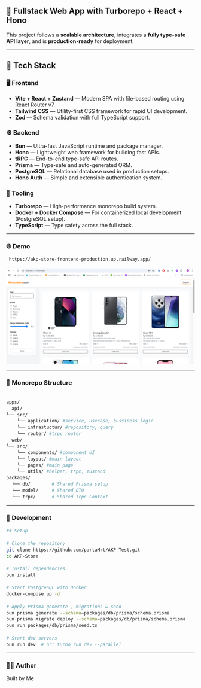 ## 📱 Fullstack Web App with Turborepo + React + Hono

This project follows a **scalable architecture**, integrates a **fully type-safe API layer**, and is **production-ready** for deployment.

---

## 🚀 Tech Stack

### 🖥️ Frontend
- **Vite + React + Zustand** — Modern SPA with file-based routing using React Router v7.
- **Tailwind CSS** — Utility-first CSS framework for rapid UI development.
- **Zod** — Schema validation with full TypeScript support.

### ⚙️ Backend
- **Bun** — Ultra-fast JavaScript runtime and package manager.
- **Hono** — Lightweight web framework for building fast APIs.
- **tRPC** — End-to-end type-safe API routes.
- **Prisma** — Type-safe and auto-generated ORM.
- **PostgreSQL** — Relational database used in production setups.
- **Hono Auth** — Simple and extensible authentication system.

### 🧰 Tooling
- **Turborepo** — High-performance monorepo build system.
- **Docker + Docker Compose** — For containerized local development (PostgreSQL setup).
- **TypeScript** — Type safety across the full stack.

---

### 🌐 Demo

```bash
 https://akp-store-frontend-production.up.railway.app/

```
![Demo](./dashboard.png)

---

### 📁 Monorepo Structure
```bash

apps/
  api/
└── src/
    └── application/ #service, usecase, bussiness logic
    └── infrastuctur/ #repository, query
    └── router/ #trpc router
  web/
└── src/
    └── components/ #component UI
    └── layout/ #main layout
    └── pages/ #main page
    └── utils/ #helper, trpc, zustand
packages/
  └── db/        # Shared Prisma setup
  └── model/     # Shared DTO
  └── trpc/      # Shared Trpc Context
```
---

### 🧪 Development

```bash
## Setup

# Clone the repository
git clone https://github.com/partaMrt/AKP-Test.git
cd AKP-Store

# Install dependencies
bun install

# Start PostgreSQL with Docker
docker-compose up -d

# Apply Prisma generate , migrations & seed
bun prisma generate --schema=packages/db/prisma/schema.prisma
bun prisma migrate deploy --schema=packages/db/prisma/schema.prisma
bun run packages/db/prisma/seed.ts

# Start dev servers
bun run dev  # or: turbo run dev --parallel

```
---

### 👨‍💻 Author

Built by Me
